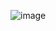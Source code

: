 ![image](https://github.com/bunveren/girlygirlcalculator/assets/123470015/3a6906a2-abc9-4a76-ba23-608b6fb61d9f)

